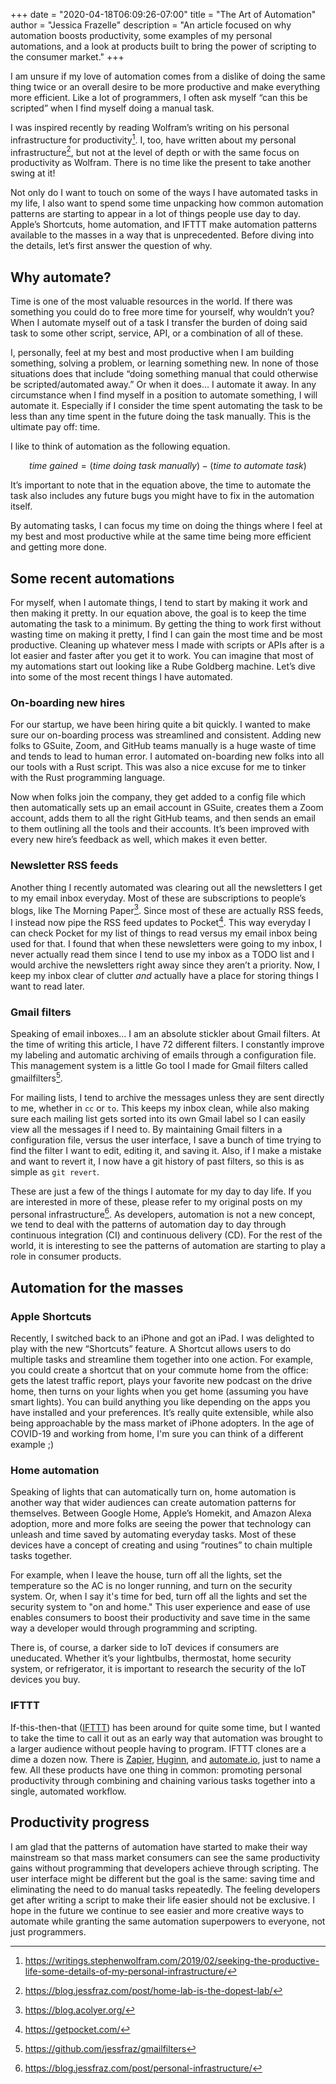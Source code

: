 +++
date = "2020-04-18T06:09:26-07:00"
title = "The Art of Automation"
author = "Jessica Frazelle"
description = "An article focused on why automation boosts productivity, some examples of my personal automations, and a look at products built to bring the power of scripting to the consumer market."
+++

I am unsure if my love of automation comes from a dislike of doing the same thing twice or an overall desire to be more productive and make everything more efficient. Like a lot of programmers, I often ask myself “can this be scripted” when I find myself doing a manual task.

I was inspired recently by reading Wolfram’s writing on his personal infrastructure for productivity[^1]. I, too, have written about my personal infrastructure[^2], but not at the level of depth or with the same focus on productivity as Wolfram. There is no time like the present to take another swing at it! 

Not only do I want to touch on some of the ways I have automated tasks in my life, I also want to spend some time unpacking how common automation patterns are starting to appear in a lot of things people use day to day. Apple’s Shortcuts, home automation, and IFTTT make automation patterns available to the masses in a way that is unprecedented. Before diving into the details, let’s first answer the question of why.

## Why automate?

Time is one of the most valuable resources in the world. If there was something you could do to free more time for yourself, why wouldn’t you? When I automate myself out of a task I transfer the burden of doing said task to some other script, service, API, or a combination of all of these. 

I, personally, feel at my best and most productive when I am building something, solving a problem, or learning something new. In none of those situations does that include “doing something manual that could otherwise be scripted/automated away.” Or when it does… I automate it away. In any circumstance when I find myself in a position to automate something, I will automate it. Especially if I consider the time spent automating the task to be less than any time spent in the future doing the task manually. This is the ultimate pay off: time.

I like to think of automation as the following equation.

$$
\begin{equation}
time \  gained =  (time \  doing \  task \  manually) - (time \  to \  automate \  task)
\end{equation}
$$

It’s important to note that in the equation above, the time to automate the task also includes any future bugs you might have to fix in the automation itself.

By automating tasks, I can focus my time on doing the things where I feel at my best and most productive while at the same time being more efficient and getting more done.

## Some recent automations

For myself, when I automate things, I tend to start by making it work and then making it pretty. In our equation above, the goal is to keep the time automating the task to a minimum. By getting the thing to work first without wasting time on making it pretty, I find I can gain the most time and be most productive. Cleaning up whatever mess I made with scripts or APIs after is a lot easier and faster after you get it to work. You can imagine that most of my automations start out looking like a Rube Goldberg machine. Let’s dive into some of the most recent things I have automated. 

### On-boarding new hires

For our startup, we have been hiring quite a bit quickly. I wanted to make sure our on-boarding process was streamlined and consistent. Adding new folks to GSuite, Zoom, and GitHub teams manually is a huge waste of time and tends to lead to human error. I automated on-boarding new folks into all our tools with a Rust script. This was also a nice excuse for me to tinker with the Rust programming language. 

Now when folks join the company, they get added to a config file which then automatically sets up an email account in GSuite, creates them a Zoom account, adds them to all the right GitHub teams, and then sends an email to them outlining all the tools and their accounts. It’s been improved with every new hire’s feedback as well, which makes it even better.

### Newsletter RSS feeds

Another thing I recently automated was clearing out all the newsletters I get to my email inbox everyday. Most of these are subscriptions to people’s blogs, like The Morning Paper[^3]. Since most of these are actually RSS feeds, I instead now pipe the RSS feed updates to Pocket[^4]. This way everyday I can check Pocket for my list of things to read versus my email inbox being used for that. I found that when these newsletters were going to my inbox, I never actually read them since I tend to use my inbox as a TODO list and I would archive the newsletters right away since they aren’t a priority. Now, I keep my inbox clear of clutter _and_ actually have a place for storing things I want to read later.

### Gmail filters

Speaking of email inboxes… I am an absolute stickler about Gmail filters. At the time of writing this article, I have 72 different filters. I constantly improve my labeling and automatic archiving of emails through a configuration file. This management system is a little Go tool I made for Gmail filters called gmailfilters[^5]. 

For mailing lists, I tend to archive the messages unless they are sent directly to me, whether in `cc` or `to`. This keeps my inbox clean, while also making sure each mailing list gets sorted into its own Gmail label so I can easily view all the messages if I need to. By maintaining Gmail filters in a configuration file, versus the user interface, I save a bunch of time trying to find the filter I want to edit, editing it, and saving it. Also, if I make a mistake and want to revert it, I now have a git history of past filters, so this is as simple as `git revert`.

These are just a few of the things I automate for my day to day life. If you are interested in more of these, please refer to my original posts on my personal infrastructure[^6]. As developers, automation is not a new concept, we tend to deal with the patterns of automation day to day through continuous integration (CI) and continuous delivery (CD). For the rest of the world, it is interesting to see the patterns of automation are starting to play a role in consumer products.

## Automation for the masses

### Apple Shortcuts

Recently, I switched back to an iPhone and got an iPad. I was delighted to play with the new “Shortcuts” feature. A Shortcut allows users to do multiple tasks and streamline them together into one action. For example, you could create a shortcut that on your commute home from the office: gets the latest traffic report, plays your favorite new podcast on the drive home, then turns on your lights when you get home (assuming you have smart lights). You can build anything you like depending on the apps you have installed and your preferences. It’s really quite extensible, while also being approachable by the mass market of iPhone adopters. In the age of COVID-19 and working from home, I'm sure you can think of a different example ;)

### Home automation

Speaking of lights that can automatically turn on, home automation is another way that wider audiences can create automation patterns for themselves. Between Google Home, Apple’s Homekit, and Amazon Alexa adoption, more and more folks are seeing the power that technology can unleash and time saved by automating everyday tasks. Most of these devices have a concept of creating and using “routines” to chain multiple tasks together.

For example, when I leave the house, turn off all the lights, set the temperature so the AC is no longer running, and turn on the security system.  Or, when I say it's time for bed, turn off all the lights and set the security system to "on and home." This user experience and ease of use enables consumers to boost their productivity and save time in the same way a developer would through programming and scripting. 

There is, of course, a darker side to IoT devices if consumers are uneducated. Whether it’s your lightbulbs, thermostat, home security system, or refrigerator, it is important to research the security of the IoT devices you buy.

### IFTTT

If-this-then-that ([IFTTT](https://ifttt.com/)) has been around for quite some time, but I wanted to take the time to call it out as an early way that automation was brought to a larger audience without people having to program. IFTTT clones are a dime a dozen now. There is [Zapier](https://zapier.com/home), [Huginn](https://github.com/huginn/huginn), and [automate.io](https://automate.io/), just to name a few. All these products have one thing in common: promoting personal productivity through combining and chaining various tasks together into a single, automated workflow.

## Productivity progress

I am glad that the patterns of automation have started to make their way mainstream so that mass market consumers can see the same productivity gains without programming that developers achieve through scripting. The user interface might be different but the goal is the same: saving time and eliminating the need to do manual tasks repeatedly. The feeling developers get after writing a script to make their life easier should not be exclusive. I hope in the future we continue to see easier and more creative ways to automate while granting the same automation superpowers to everyone, not just programmers. 

[^1]: https://writings.stephenwolfram.com/2019/02/seeking-the-productive-life-some-details-of-my-personal-infrastructure/
[^2]: https://blog.jessfraz.com/post/home-lab-is-the-dopest-lab/
[^3]: https://blog.acolyer.org/
[^4]: https://getpocket.com/
[^5]: https://github.com/jessfraz/gmailfilters
[^6]: https://blog.jessfraz.com/post/personal-infrastructure/
